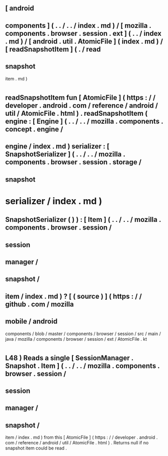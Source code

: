 [
android
-
components
]
(
.
.
/
.
.
/
index
.
md
)
/
[
mozilla
.
components
.
browser
.
session
.
ext
]
(
.
.
/
index
.
md
)
/
[
android
.
util
.
AtomicFile
]
(
index
.
md
)
/
[
readSnapshotItem
]
(
.
/
read
-
snapshot
-
item
.
md
)
#
readSnapshotItem
fun
[
AtomicFile
]
(
https
:
/
/
developer
.
android
.
com
/
reference
/
android
/
util
/
AtomicFile
.
html
)
.
readSnapshotItem
(
engine
:
[
Engine
]
(
.
.
/
.
.
/
mozilla
.
components
.
concept
.
engine
/
-
engine
/
index
.
md
)
serializer
:
[
SnapshotSerializer
]
(
.
.
/
.
.
/
mozilla
.
components
.
browser
.
session
.
storage
/
-
snapshot
-
serializer
/
index
.
md
)
=
SnapshotSerializer
(
)
)
:
[
Item
]
(
.
.
/
.
.
/
mozilla
.
components
.
browser
.
session
/
-
session
-
manager
/
-
snapshot
/
-
item
/
index
.
md
)
?
[
(
source
)
]
(
https
:
/
/
github
.
com
/
mozilla
-
mobile
/
android
-
components
/
blob
/
master
/
components
/
browser
/
session
/
src
/
main
/
java
/
mozilla
/
components
/
browser
/
session
/
ext
/
AtomicFile
.
kt
#
L48
)
Reads
a
single
[
SessionManager
.
Snapshot
.
Item
]
(
.
.
/
.
.
/
mozilla
.
components
.
browser
.
session
/
-
session
-
manager
/
-
snapshot
/
-
item
/
index
.
md
)
from
this
[
AtomicFile
]
(
https
:
/
/
developer
.
android
.
com
/
reference
/
android
/
util
/
AtomicFile
.
html
)
.
Returns
null
if
no
snapshot
item
could
be
read
.
